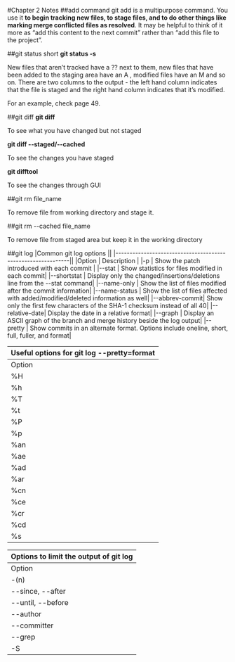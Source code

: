#Chapter 2 Notes
##add command
git add is a multipurpose command. You use it **to begin
tracking new files, to stage files, and to do other things like marking merge conflicted files as resolved**. It may be helpful to think of it more as “add this content to the next commit” rather than “add this file to the project”.

##git status short
**git status -s**

New files that aren’t tracked have a ?? next to them, new files that have
been added to the staging area have an A , modified files have an M and so on.
There are two columns to the output - the left hand column indicates that the
file is staged and the right hand column indicates that it’s modified.

For an example, check page 49.

##git diff
**git diff**

To see what you have changed but not staged

**git diff --staged/--cached**

To see the changes you have staged

**git difftool**

To see the changes through GUI

##git rm file_name

To remove file from working directory and stage it.

##git rm --cached file_name

To remove file from staged area but keep it in the working directory

##git log
|Common git log options                                       ||
|-------------------------------------------------------------||
|Option         | Description                                  |
|-p             | Show the patch introduced with each commit   |
|--stat         | Show statistics for files modified in each commit|
|--shortstat    | Display only the changed/insertions/deletions line from the --stat command|
|--name-only    | Show the list of files modified after the commit information|
|--name-status  | Show the list of files affected with added/modified/deleted information as well|
|--abbrev-commit| Show only the first few characters of the SHA-1 checksum instead of all 40|
|--relative-date| Display the date in a relative format|
|--graph        | Display an ASCII graph of the branch and merge history beside the log output|
|--pretty       | Show commits in an alternate format. Options include oneline, short, full, fuller, and format|


|Useful options for git log --pretty=format        |
|--------------------------------------------------|
|Option      | Description of Output               |
|%H          | Commit hash                         |
|%h          | Abbreviated commit hash             |
|%T          | Tree hash                           |
|%t          | Abbreviated tree hash               |
|%P          | Parent hashes                       |
|%p          | Abbreviated parent hashes           |
|%an         | Author name                         |
|%ae         | Author email                        |
|%ad         | Author date                         |
|%ar         | Author date, relative               |
|%cn         | Committer name                      |
|%ce         | Committer email                     |
|%cr         | Committer date, relative            |
|%cd         | Committer date                      |
|%s          | Subject                             |


|Options to limit the output of git log                   |
|---------------------------------------------------------|
| Option           | Description                          |
| -(n)             | Show only the last n commits.        |
| --since, --after | Limit the commits to those made after the specified date |
| --until, --before| Limit the commits to those made before the specified date |
| --author         | Only show commits in which the author entry matches the specified string |
| --committer      | Only show commits in which the committer entry matches the specified string |
| --grep           | Only show commits with a commit message containing the string |
| -S               | Only show commit adding or removing code mathcing the string |

